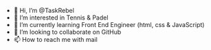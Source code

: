 - 👋 Hi, I’m @TaskRebel
- 👀 I’m interested in Tennis & Padel
- 🌱 I’m currently learning Front End Engineer (html, css & JavaScript)
- 💞️ I’m looking to collaborate on GitHub
- 📫 How to reach me with mail

<!---
TaskRebel/TaskRebel is a ✨ special ✨ repository because its `README.md` (this file) appears on your GitHub profile.
You can click the Preview link to take a look at your changes.
--->
